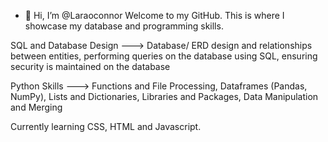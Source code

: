 - 👋 Hi, I’m @Laraoconnor
Welcome to my GitHub.
This is where I showcase my database and programming skills.

SQL and Database Design ---> Database/ ERD design and relationships between entities, performing queries on the database using SQL, ensuring security is maintained on the database 

Python Skills ---> Functions and File Processing, Dataframes (Pandas, NumPy), Lists and Dictionaries, Libraries and Packages, Data Manipulation and Merging

Currently learning CSS, HTML and Javascript.

